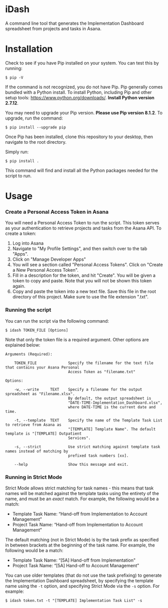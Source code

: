 # iDash

A command line tool that generates the Implementation Dashboard spreadsheet from projects and tasks in Asana.


# Installation

Check to see if you have Pip installed on your system. You can test this by running:

    $ pip -V

If the command is not recognized, you do not have Pip. Pip generally comes bundled with a Python install. To install Python, including Pip and other setup tools: https://www.python.org/downloads/. **Install Python version 2.7.12**.

You may need to upgrade your Pip version. **Please use Pip version 8.1.2**. To upgrade, run the command:

    $ pip install --upgrade pip

Once Pip has been installed, clone this repository to your desktop, then navigate to the root directory. 

Simply run:

    $ pip install .
    
This command will find and install all the Python packages needed for the script to run. 

# Usage

### Create a Personal Access Token in Asana

You will need a Personal Access Token to run the script. This token serves as your authentication to retrieve projects and tasks from the Asana API. To create a token:

1. Log into Asana
2. Navigate to "My Profile Settings", and then switch over to the tab "Apps".
3. Click on "Manage Developer Apps"
4. You will see a section called "Personal Access Tokens". Click on "Create a New Personal Access Token".
5. Fill in a description for the token, and hit "Create". You will be given a token to copy and paste. Note that you will not be shown this token again. 
6. Copy and paste the token into a new text file. Save this file in the root directory of this project. Make sure to use the file extension ".txt".

### Running the script

You can run the script via the following command:

    $ idash TOKEN_FILE [Options] 

Note that only the token file is a required argument. Other options are explained below:
    
    Arguments (Required):
    
        TOKEN_FILE              Specify the filename for the text file that contains your Asana Personal 
                                Access Token as "filename.txt"
    
    Options:
        
        -w, --write     TEXT    Specify a filename for the output spreadsheet as "Filename.xlsx".
                                By default, the output spreadsheet is 
                                "DATE-TIME-Implementation_Dashboard.xlsx", 
                                where DATE-TIME is the current date and time.
        
        -t, --template  TEXT    Specify the name of the Template Task List to retrieve from Asana as 
                                "[TEMPLATE] Template Name". The default template is "[TEMPLATE] Outpatient 
                                Services".
        
        -s, --strict            Use strict matching against template task names instead of matching by 
                                prefixed task numbers [xx].
        
        --help                  Show this message and exit.

### Running in Strict Mode

Strict Mode allows strict matching for task names - this means that task names will be matched against the template tasks using the entirety of the name, and must be an *exact* match. For example, the following would be a match:

- Template Task Name: “Hand-off from Implementation to Account Management”
- Project Task Name: “Hand-off from Implementation to Account Management”

The default matching (not in Strict Mode) is by the task prefix as specified in between brackets at the beginning of the task name. For example, the following would be a match:

- Template Task Name: “[5A] Hand-off from Implementation" 
- Project Task Name: “[5A] Hand-off to Account Management”

You can use older templates (that do not use the task prefixing) to generate the Implementation Dashboard spreadsheet, by specifying the template name using the `-t` option, and specifying Strict Mode via the `-s` option. For example:

    $ idash token.txt -t "[TEMPLATE] Implementation Task List" -s
